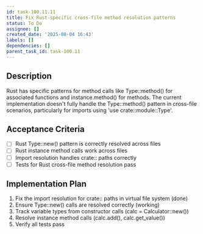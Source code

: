 ```yaml
---
id: task-100.11.11
title: Fix Rust-specific cross-file method resolution patterns
status: To Do
assignee: []
created_date: '2025-08-04 16:43'
labels: []
dependencies: []
parent_task_id: task-100.11
---
```


## Description

Rust has specific patterns for method calls like Type::method() for associated functions and instance.method() for methods. The current implementation doesn't fully handle the Type::method() pattern in cross-file scenarios, particularly for imports using 'use crate::module::Type'.

## Acceptance Criteria

- [ ] Rust Type::new() pattern is correctly resolved across files
- [ ] Rust instance method calls work across files
- [ ] Import resolution handles crate:: paths correctly
- [ ] Tests for Rust cross-file method resolution pass

## Implementation Plan

1. Fix the import resolution for crate:: paths in virtual file system (done)
2. Ensure Type::new() calls are resolved correctly (working)
3. Track variable types from constructor calls (calc = Calculator::new())
4. Resolve instance method calls (calc.add(), calc.get_value())
5. Verify all tests pass
